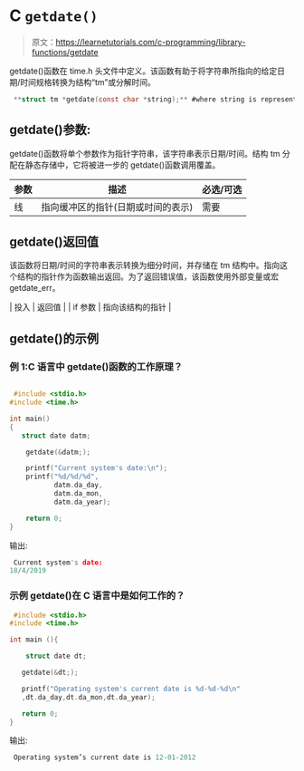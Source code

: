 # C `getdate()`

> 原文：<https://learnetutorials.com/c-programming/library-functions/getdate>

getdate()函数在 time.h 头文件中定义。该函数有助于将字符串所指向的给定日期/时间规格转换为结构“tm”或分解时间。

```c
 **struct tm *getdate(const char *string);** #where string is representation of a date or time 

```

## getdate()参数:

getdate()函数将单个参数作为指针字符串，该字符串表示日期/时间。结构 tm 分配在静态存储中，它将被进一步的 getdate()函数调用覆盖。

| ****参数**** | ****描述**** | ****必选/可选**** |
| --- | --- | --- |
| 线 | 指向缓冲区的指针(日期或时间的表示) | 需要 |

## getdate()返回值

该函数将日期/时间的字符串表示转换为细分时间，并存储在 tm 结构中。指向这个结构的指针作为函数输出返回。为了返回错误值，该函数使用外部变量或宏 getdate_err。

| 投入 | 返回值 |
| if 参数 | 指向该结构的指针 |

## getdate()的示例

### 例 1:C 语言中 getdate()函数的工作原理？

```c

 #include <stdio.h>
#include <time.h>

int main()
{
   struct date datm;

    getdate(&datm;);

    printf("Current system's date:\n");
    printf("%d/%d/%d",
           datm.da_day,
           datm.da_mon,
           datm.da_year);

    return 0;
} 

```

输出:

```c
 Current system's date:
18/4/2019 
```

### 示例 getdate()在 C 语言中是如何工作的？

```c
 #include <stdio.h>
#include <time.h>

int main (){

    struct date dt;

   getdate(&dt;);

   printf("Operating system's current date is %d-%d-%d\n"
   ,dt.da_day,dt.da_mon,dt.da_year);

   return 0;
} 

```

输出:

```c
 Operating system’s current date is 12-01-2012 
```